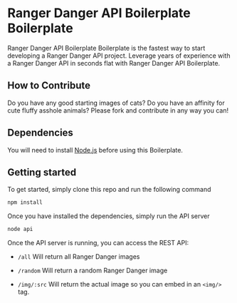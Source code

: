 # Ranger Danger API Boilerplate Boilerplate

Ranger Danger API Boilerplate Boilerplate is the fastest way to start developing a Ranger Danger
API project. Leverage years of experience with a Ranger Danger API in seconds flat with
Ranger Danger API Boilerplate.

## How to Contribute

Do you have any good starting images of cats? Do you have an affinity for cute
fluffy asshole animals? Please fork and contribute in any way you can!

## Dependencies

You will need to install [Node.js](http://nodejs.org/) before using this
Boilerplate.

## Getting started

To get started, simply clone this repo and run the following command

``` bash
npm install
```

Once you have installed the dependencies, simply run the API server

``` bash
node api
```

Once the API server is running, you can access the REST API:

* `/all` Will return all Ranger Danger images

* `/random` Will return a random Ranger Danger image

* `/img/:src` Will return the actual image so you can embed in an `<img/>` tag.
